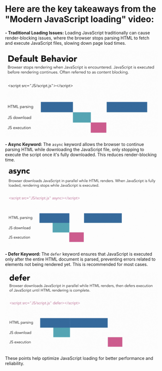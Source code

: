 # Here are the key takeaways from the "Modern JavaScript loading" video:

**- Traditional Loading Issues:** Loading JavaScript traditionally can cause render-blocking issues, where the browser stops parsing HTML to fetch and execute JavaScript files, slowing down page load times.

![Default](../assets/images/default_behaviour.png)

**- Async Keyword:** The `async` keyword allows the browser to continue parsing HTML while downloading the JavaScript file, only stopping to execute the script once it's fully downloaded. This reduces render-blocking time.

![Async](../assets/images/async.png)

**- Defer Keyword:** The `defer` keyword ensures that JavaScript is executed only after the entire HTML document is parsed, preventing errors related to elements not being rendered yet. This is recommended for most cases.

![Defer](../assets/images/defer.png)

These points help optimize JavaScript loading for better performance and reliability.

